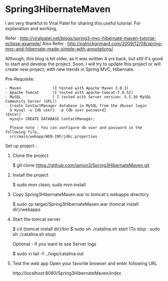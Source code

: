 Spring3HibernateMaven
=====================

I am very thankful to Viral Patel for sharing this useful tutorial. For explanation and working,

   Refer : http://viralpatel.net/blogs/spring3-mvc-hibernate-maven-tutorial-eclipse-example/
   Also Refer : http://patrickgrimard.com/2009/12/08/spring-mvc-and-hibernate-made-simple-with-annotations/

Although, this blog is bit older, as it was written 4 yrs back, but still it's good to start and develop the project. Soon, I will try to update this project or will create new project, with new trends in Spring MVC, Hibernate. 

Pre-Requisite:

    - Maven              (I tested with Apache Maven 3.0.3)
    - Apache Tomcat      (I tested with apache-tomcat-7.0.52)
    - MySQL              ( I tested with Server version: 5.5.36 MySQL Community Server (GPL))
    - Create ContactManager database in MySQL from the dbuser login
      $ mysql -u {db user}  -p {db user password}                   (Enter)
      mysql> CREATE DATABASE ContactManager;
      
      Please note : You can configure db user and password in the following file,
      src/main/webapp/WEB-INF/jdbc.properties
      

Set up project :
  
  1) Clone the project
  
       $ git clone https://github.com/iamon3/Spring3HibernateMaven.git
      
  2) Install the project
      
       $ sudo mvn clean; sudo mvn install
  
  3) Copy Spring3HibernateMaven.war to tomcat's webapps directory
  
       $ sudo cp target/Spring3HibernateMaven.war {tomcat install dir}/webapps
      
  4) Start the tomcat server
     
       $ cd {tomcat install dir}/bin
       $ sudo sh ./catalina.sh start        (To stop : sudo sh ./catalina.sh stop)
     
     Optional - If you want to see Server logs

       $ sudo vi tail -f ../logs/catalina.out
     
     
  5)  Test the web app
      Open your favorite browser and enter following URL
      
       http://localhost:8080/Spring3HibernateMaven/index
  
